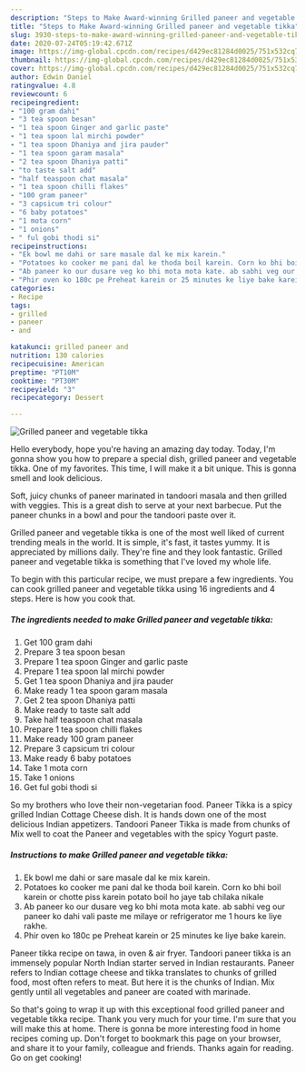 ```yaml
---
description: "Steps to Make Award-winning Grilled paneer and vegetable tikka"
title: "Steps to Make Award-winning Grilled paneer and vegetable tikka"
slug: 3930-steps-to-make-award-winning-grilled-paneer-and-vegetable-tikka
date: 2020-07-24T05:19:42.671Z
image: https://img-global.cpcdn.com/recipes/d429ec81284d0025/751x532cq70/grilled-paneer-and-vegetable-tikka-recipe-main-photo.jpg
thumbnail: https://img-global.cpcdn.com/recipes/d429ec81284d0025/751x532cq70/grilled-paneer-and-vegetable-tikka-recipe-main-photo.jpg
cover: https://img-global.cpcdn.com/recipes/d429ec81284d0025/751x532cq70/grilled-paneer-and-vegetable-tikka-recipe-main-photo.jpg
author: Edwin Daniel
ratingvalue: 4.8
reviewcount: 6
recipeingredient:
- "100 gram dahi"
- "3 tea spoon besan"
- "1 tea spoon Ginger and garlic paste"
- "1 tea spoon lal mirchi powder"
- "1 tea spoon Dhaniya and jira pauder"
- "1 tea spoon garam masala"
- "2 tea spoon Dhaniya patti"
- "to taste salt add"
- "half teaspoon chat masala"
- "1 tea spoon chilli flakes"
- "100 gram paneer"
- "3 capsicum tri colour"
- "6 baby potatoes"
- "1 mota corn"
- "1 onions"
- " ful gobi thodi si"
recipeinstructions:
- "Ek bowl me dahi or sare masale dal ke mix karein."
- "Potatoes ko cooker me pani dal ke thoda boil karein. Corn ko bhi boil karein or chotte piss karein potato boil ho jaye tab chilaka nikale"
- "Ab paneer ko our dusare veg ko bhi mota mota kate. ab sabhi veg our paneer ko dahi vali paste me milaye or refrigerator me 1 hours ke liye rakhe."
- "Phir oven ko 180c pe Preheat karein or 25 minutes ke liye bake karein."
categories:
- Recipe
tags:
- grilled
- paneer
- and

katakunci: grilled paneer and 
nutrition: 130 calories
recipecuisine: American
preptime: "PT10M"
cooktime: "PT30M"
recipeyield: "3"
recipecategory: Dessert

---
```



![Grilled paneer and vegetable tikka](https://img-global.cpcdn.com/recipes/d429ec81284d0025/751x532cq70/grilled-paneer-and-vegetable-tikka-recipe-main-photo.jpg)

Hello everybody, hope you're having an amazing day today. Today, I'm gonna show you how to prepare a special dish, grilled paneer and vegetable tikka. One of my favorites. This time, I will make it a bit unique. This is gonna smell and look delicious.

Soft, juicy chunks of paneer marinated in tandoori masala and then grilled with veggies. This is a great dish to serve at your next barbecue. Put the paneer chunks in a bowl and pour the tandoori paste over it.

Grilled paneer and vegetable tikka is one of the most well liked of current trending meals in the world. It is simple, it's fast, it tastes yummy. It is appreciated by millions daily. They're fine and they look fantastic. Grilled paneer and vegetable tikka is something that I've loved my whole life.


To begin with this particular recipe, we must prepare a few ingredients. You can cook grilled paneer and vegetable tikka using 16 ingredients and 4 steps. Here is how you cook that.

<!--inarticleads1-->

##### The ingredients needed to make Grilled paneer and vegetable tikka:

1. Get 100 gram dahi
1. Prepare 3 tea spoon besan
1. Prepare 1 tea spoon Ginger and garlic paste
1. Prepare 1 tea spoon lal mirchi powder
1. Get 1 tea spoon Dhaniya and jira pauder
1. Make ready 1 tea spoon garam masala
1. Get 2 tea spoon Dhaniya patti
1. Make ready to taste salt add
1. Take half teaspoon chat masala
1. Prepare 1 tea spoon chilli flakes
1. Make ready 100 gram paneer
1. Prepare 3 capsicum tri colour
1. Make ready 6 baby potatoes
1. Take 1 mota corn
1. Take 1 onions
1. Get  ful gobi thodi si


So my brothers who love their non-vegetarian food. Paneer Tikka is a spicy grilled Indian Cottage Cheese dish. It is hands down one of the most delicious Indian appetizers. Tandoori Paneer Tikka is made from chunks of Mix well to coat the Paneer and vegetables with the spicy Yogurt paste. 

<!--inarticleads2-->

##### Instructions to make Grilled paneer and vegetable tikka:

1. Ek bowl me dahi or sare masale dal ke mix karein.
1. Potatoes ko cooker me pani dal ke thoda boil karein. Corn ko bhi boil karein or chotte piss karein potato boil ho jaye tab chilaka nikale
1. Ab paneer ko our dusare veg ko bhi mota mota kate. ab sabhi veg our paneer ko dahi vali paste me milaye or refrigerator me 1 hours ke liye rakhe.
1. Phir oven ko 180c pe Preheat karein or 25 minutes ke liye bake karein.


Paneer tikka recipe on tawa, in oven &amp; air fryer. Tandoori paneer tikka is an immensely popular North Indian starter served in Indian restaurants. Paneer refers to Indian cottage cheese and tikka translates to chunks of grilled food, most often refers to meat. But here it is the chunks of Indian. Mix gently until all vegetables and paneer are coated with marinade. 

So that's going to wrap it up with this exceptional food grilled paneer and vegetable tikka recipe. Thank you very much for your time. I'm sure that you will make this at home. There is gonna be more interesting food in home recipes coming up. Don't forget to bookmark this page on your browser, and share it to your family, colleague and friends. Thanks again for reading. Go on get cooking!
